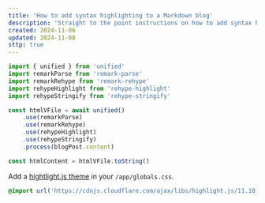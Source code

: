 ```yaml
---
title: 'How to add syntax highlighting to a Markdown blog'
description: 'Straight to the point instructions on how to add syntax highlighting to a server side rendered Markdown blog.'
created: 2024-11-06
updated: 2024-11-08
sttp: true
---
```


```javascript
import { unified } from 'unified'
import remarkParse from 'remark-parse'
import remarkRehype from 'remark-rehype'
import rehypeHighlight from 'rehype-highlight'
import rehypeStringify from 'rehype-stringify'

const htmlVFile = await unified()
    .use(remarkParse)
    .use(remarkRehype)
    .use(rehypeHighlight)
    .use(rehypeStringify)
    .process(blogPost.content)

const htmlContent = htmlVFile.toString()

```


Add a [hightlight.js theme](https://highlightjs.org/examples) in your `/app/globals.css`.
```css
@import url('https://cdnjs.cloudflare.com/ajax/libs/highlight.js/11.10.0/styles/github-dark.min.css');
```